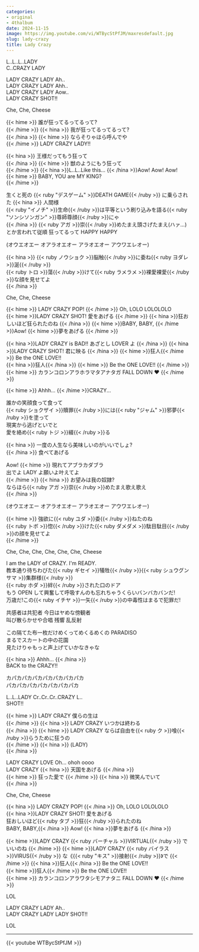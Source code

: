 ```yaml
---
categories:
- original
- 4thalbum
date: 2024-11-15
image: https://img.youtube.com/vi/WTBycStPfJM/maxresdefault.jpg
slug: lady-crazy
title: Lady Crazy
---
```



L..L..L..LADY  
C..CRAZY LADY  

LADY CRAZY LADY Ah..  
LADY CRAZY LADY Ahh..  
LADY CRAZY LADY Aow..  
LADY CRAZY SHOT!!  

Che, Che, Cheese  

{{< hime >}}
誰が狂ってるってるって?  
{{< /hime >}}
{{< hina >}}
我が狂ってるってるって?  
{{< /hina >}}
{{< hime >}}
ならそりゃほら呼んでや  
{{< /hime >}}
LADY CRAZY LADY!!  

{{< hina >}}
王様だってもう狂って  
{{< /hina >}}
{{< hime >}}
獣のようにもう狂って  
{{< /hime >}}
{{< hina >}}L..L..Like this... {{< /hina >}}Aow! Aow! Aow!  
{{< hime >}}
BABY, YOU are MY KING?  
{{< /hime >}}

生くと死の {{< ruby "デスゲーム" >}}DEATH GAME{{< /ruby >}} に乗らされた
{{< hina >}}
人間様  
{{< ruby "イノチ" >}}生命{{< /ruby >}}は平等という刷り込みを語る{{< ruby "ソンシソンガン" >}}尊師尊顔{{< /ruby >}}にゃ  
{{< /hina >}}
{{< ruby アガ >}}崇{{< /ruby >}}めたまえ頭さげたまえ(ハァ…)  
とか言われて従順  狂ってるって HAPPY HAPPY  

(オウエオエー オアラオエオー アラオエオー アウワエレオー)  

{{< hina >}}
{{< ruby ノウショク >}}脳触{{< /ruby >}}に委ね{{< ruby ヨダレ >}}涎{{< /ruby >}}  
{{< ruby トロ >}}蕩{{< /ruby >}}けて{{< ruby ラメラメ >}}裸愛裸愛{{< /ruby >}}な顔を見せてよ  
{{< /hina >}}

Che, Che, Cheese

{{< hime >}}
LADY CRAZY POP!
{{< /hime >}} Oh, LOLO LOLOLOLO  
{{< hime >}}LADY CRAZY SHOT! 愛をあげる  {{< /hime >}}
{{< hina >}}狂おしいほど狂られたのね  {{< /hina >}}
{{< hime >}}BABY, BABY, {{< /hime >}}Aow! {{< hime >}}夢をあげる  {{< /hime >}}

{{< hina >}}LADY CRAZY is BAD!! あざとし LOVER よ  {{< /hina >}}
{{< hina >}}LADY CRAZY SHOT! 君に映る  {{< /hina >}}
{{< hime >}}狂人{{< /hime >}} Be the ONE LOVE!!  
{{< hina >}}狂人{{< /hina >}} {{< hime >}}
Be the ONE LOVE!!
{{< /hime >}}  
{{< hime >}}
カランコロンアラホラマタアナタガ FALL DOWN ♥
{{< /hime >}}  

{{< hime >}}
Ahhh...
{{< /hime >}}CRAZY...  

誰かの笑顔食って食って  
{{< ruby ショクザイ >}}贖罪{{< /ruby >}}には{{< ruby "ジャム" >}}邪夢{{< /ruby >}}を塗って  
現実から逃げといでと  
愛を絡め{{< ruby トジ >}}綴{{< /ruby >}}る  

{{< hina >}}
一度の人生なら美味しいのがいいでしょ?  
{{< /hina >}}
食べてあげる  

Aow! 
{{< hime >}}
現れてアブラカダブラ  
出でよ LADY よ願いよ叶えてよ  
{{< /hime >}}
{{< hina >}}
お望みは我の奴隷?  
ならほら{{< ruby アガ >}}崇{{< /ruby >}}めたまえ歌え歌え  
{{< /hina >}}

(オウエオエー オアラオエオー アラオエオー アウワエレオー)  

{{< hime >}}
強欲に{{< ruby ユダ >}}委{{< /ruby >}}ねたのね  
{{< ruby トボ >}}惚{{< /ruby >}}けた{{< ruby ダメダメ >}}駄目駄目{{< /ruby >}}の顔を見せてよ  
{{< /hime >}}

Che, Che, Che, Che, Che, Che, Cheese  

I am the LADY of CRAZY. I'm READY.  
教本通り待ちわびた{{< ruby ギセイ >}}犠牲{{< /ruby >}}{{< ruby シュウグンサマ >}}集群様{{< /ruby >}}  
{{< ruby ホダ >}}絆{{< /ruby >}}された口のドア  
もう OPEN して興奮して呼吸すんのも忘れちゃうくらいバンバカバンだ!  
万歳だ!この{{< ruby イチヤ >}}一矢{{< /ruby >}}の中毒性はまるで犯罪だ!  

共感者は共犯者  今日はヤめな傍観者  
叫び散らかせや合唱  残響  乱反射  

この隔てた布一枚だけめくってめくるめくの PARADISO  
まるでスカートの中の花園  
見たけりゃもっと声上げていかなきゃな  

{{< hina >}}
Ahhh...
{{< /hina >}}  
BACK to the CRAZY!!  

カパカパカパカパカパカパカパカ  
パカパカパカパカパカパカパカ  

L..L..LADY Cr..Cr..Cr..CRAZY L..  
SHOT!!  

{{< hime >}}
LADY CRAZY 僕らの生は  
{{< /hime >}}
{{< hina >}}
LADY CRAZY いつかは終わる  
{{< /hina >}}
{{< hime >}}
LADY CRAZY ならば自由を{{< ruby ク >}}喰{{< /ruby >}}らうために狂うの  
{{< /hime >}}
{{< hina >}}
(LADY)  
{{< /hina >}}

LADY CRAZY LOVE Oh... ohoh oooo  
LADY CRAZY {{< hina >}}
天国をあげる
{{< /hina >}}  
{{< hime >}}
狂った愛で 
{{< /hime >}}
{{< hina >}}
微笑んでいて  
{{< /hina >}}

Che, Che, Cheese  

{{< hina >}}
LADY CRAZY POP!
{{< /hina >}} Oh, LOLO LOLOLOLO  
{{< hina >}}LADY CRAZY SHOT! 愛をあげる  
狂おしいほど{{< ruby タブ >}}狂{{< /ruby >}}られたのね  
BABY, BABY,{{< /hina >}} Aow! {{< hina >}}夢をあげる  {{< /hina >}}

{{< hime >}}LADY CRAZY {{< ruby バーチャル >}}VIRTUAL{{< /ruby >}} でいいのね  {{< /hime >}}
{{< hime >}}LADY CRAZY {{< ruby バイラス >}}VIRUS{{< /ruby >}} な《{{< ruby "キス" >}}接射{{< /ruby >}}》で  {{< /hime >}}
{{< hina >}}狂人{{< /hina >}} Be the ONE LOVE!!  
{{< hime >}}狂人{{< /hime >}} Be the ONE LOVE!!  
{{< hime >}}
カランコロンアラワタシモアナタニ FALL DOWN ♥
{{< /hime >}}  

LOL  

LADY CRAZY LADY Ah..  
LADY CRAZY LADY LADY SHOT!!

LOL  

---

{{< youtube WTBycStPfJM >}}